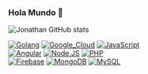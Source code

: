 ### Hola Mundo 👋

![Jonathan GitHub stats](https://github-readme-stats.vercel.app/api?username=jonathanhecl&show_icons=true&theme=radical)



[![Golang](https://img.shields.io/badge/Golang-47A248?style=for-the-badge&logo=go&logoColor=white&labelColor=101010)](https://github.com/jonathanhecl?tab=repositories)
[![Google_Cloud](https://img.shields.io/badge/Google_Cloud-4285F4?style=for-the-badge&logo=google&logoColor=white&labelColor=101010)](https://github.com/jonathanhecl?tab=repositories)
[![JavaScript](https://img.shields.io/badge/JavaScript-F7DF1E?style=for-the-badge&logo=javascript&logoColor=white&labelColor=101010)](https://github.com/jonathanhecl?tab=repositories)<br/>
[![Angular](https://img.shields.io/badge/Angular-FA7343?style=for-the-badge&logo=angular&logoColor=white&labelColor=101010)](https://github.com/jonathanhecl?tab=repositories)
[![Node.JS](https://img.shields.io/badge/Node.JS-339933?style=for-the-badge&logo=node.js&logoColor=white&labelColor=101010)](https://github.com/jonathanhecl?tab=repositories)
[![PHP](https://img.shields.io/badge/PHP-1575F9?style=for-the-badge&logo=php&logoColor=white&labelColor=101010)](https://github.com/jonathanhecl?tab=repositories)<br/>
[![Firebase](https://img.shields.io/badge/Firebase-FFCA28?style=for-the-badge&logo=firebase&logoColor=white&labelColor=101010)](https://github.com/jonathanhecl?tab=repositories)
[![MongoDB](https://img.shields.io/badge/MongoDB-47A248?style=for-the-badge&logo=mongodb&logoColor=white&labelColor=101010)](https://github.com/jonathanhecl?tab=repositories)
[![MySQL](https://img.shields.io/badge/MySQL-4479A1?style=for-the-badge&logo=mysql&logoColor=white&labelColor=101010)](https://github.com/jonathanhecl?tab=repositories)

<!--
**jonathanhecl/jonathanhecl** is a ✨ _special_ ✨ repository because its `README.md` (this file) appears on your GitHub profile.

Here are some ideas to get you started:

- 🔭 I’m currently working on ...
- 🌱 I’m currently learning ...
- 👯 I’m looking to collaborate on ...
- 🤔 I’m looking for help with ...
- 💬 Ask me about ...
- 📫 How to reach me: ...
- 😄 Pronouns: ...
- ⚡ Fun fact: ...
-->
